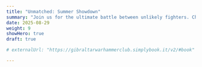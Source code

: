 ```yaml
---
title: "Unmatched: Summer Showdown"
summary: "Join us for the ultimate battle between unlikely fighters. Choose your hero from movies, comics, history, myth, legend, and more."
date: 2025-08-29
weight: 9
showHero: true
draft: true

# externalUrl: "https://gibraltarwarhammerclub.simplybook.it/v2/#book"

---
```

